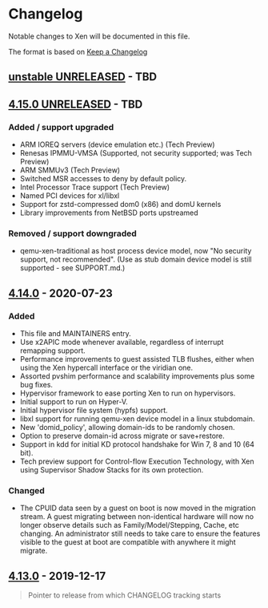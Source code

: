 # Changelog

Notable changes to Xen will be documented in this file.

The format is based on [Keep a Changelog](https://keepachangelog.com/en/1.0.0/)

## [unstable UNRELEASED](https://xenbits.xen.org/gitweb/?p=xen.git;a=shortlog;h=staging) - TBD

## [4.15.0 UNRELEASED](https://xenbits.xen.org/gitweb/?p=xen.git;a=shortlog;h=RELEASE-4.15.0) - TBD

### Added / support upgraded
 - ARM IOREQ servers (device emulation etc.) (Tech Preview)
 - Renesas IPMMU-VMSA (Supported, not security supported; was Tech Preview)
 - ARM SMMUv3 (Tech Preview)
 - Switched MSR accesses to deny by default policy.
 - Intel Processor Trace support (Tech Preview)
 - Named PCI devices for xl/libxl
 - Support for zstd-compressed dom0 (x86) and domU kernels
 - Library improvements from NetBSD ports upstreamed

### Removed / support downgraded

 - qemu-xen-traditional as host process device model, now "No security
   support, not recommended".  (Use as stub domain device model is still
   supported - see SUPPORT.md.)

## [4.14.0](https://xenbits.xen.org/gitweb/?p=xen.git;a=shortlog;h=RELEASE-4.14.0) - 2020-07-23

### Added
 - This file and MAINTAINERS entry.
 - Use x2APIC mode whenever available, regardless of interrupt remapping
   support.
 - Performance improvements to guest assisted TLB flushes, either when using
   the Xen hypercall interface or the viridian one.
 - Assorted pvshim performance and scalability improvements plus some bug
   fixes.
 - Hypervisor framework to ease porting Xen to run on hypervisors.
 - Initial support to run on Hyper-V.
 - Initial hypervisor file system (hypfs) support.
 - libxl support for running qemu-xen device model in a linux stubdomain.
 - New 'domid_policy', allowing domain-ids to be randomly chosen.
 - Option to preserve domain-id across migrate or save+restore.
 - Support in kdd for initial KD protocol handshake for Win 7, 8 and 10 (64 bit).
 - Tech preview support for Control-flow Execution Technology, with Xen using
   Supervisor Shadow Stacks for its own protection.

### Changed
 - The CPUID data seen by a guest on boot is now moved in the migration
   stream.  A guest migrating between non-identical hardware will now no
   longer observe details such as Family/Model/Stepping, Cache, etc changing.
   An administrator still needs to take care to ensure the features visible to
   the guest at boot are compatible with anywhere it might migrate.

## [4.13.0](https://xenbits.xen.org/gitweb/?p=xen.git;a=shortlog;h=RELEASE-4.13.0) - 2019-12-17

> Pointer to release from which CHANGELOG tracking starts
